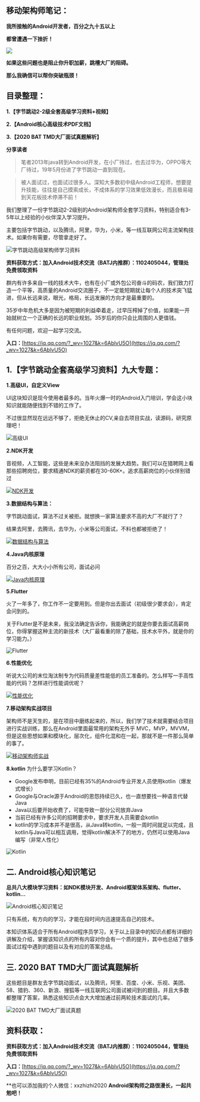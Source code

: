 ## 移动架构师笔记：

**我所接触的Android开发者，百分之九十五以上**

**都曾遭遇一下挫折！**

![](https://upload-images.jianshu.io/upload_images/24099992-1b1df799d79fd85b.png?imageMogr2/auto-orient/strip|imageView2/2/w/1000/format/webp)

**如果这些问题也是阻止你升职加薪，跳槽大厂的阻碍。**

**那么我确信可以帮你突破瓶颈！**

## [](https://links.jianshu.com/go?to=https%3A%2F%2Fgithub.com%2FAndroid-Alvin%2FAndroid-P7%2Fblob%2Fmaster%2FAndroid%25E5%25BC%2580%25E5%258F%2591%25E8%25BF%2598%25E4%25B8%258D%25E4%25BC%259A%25E8%25BF%2599%25E4%25BA%259B%25EF%25BC%259F%25E5%25A6%2582%25E4%25BD%2595%25E9%259D%25A2%25E8%25AF%2595%25E6%258B%25BF%25E9%25AB%2598%25E8%2596%25AA%25EF%25BC%2581.md%23%25E6%2595%25B4%25E7%2590%2586%25E7%259B%25AE%25E5%25BD%2595)目录整理：

**1.【字节跳动2-2级全套高级学习资料+视频】**

**2.【Android核心高级技术PDF文档】**

**3.【2020 BAT TMD大厂面试真题解析】**

**分享读者**

> 笔者2013年java转到Android开发，在小厂待过，也去过华为，OPPO等大厂待过，19年5月份进了字节跳动一直到现在。

> 被人面试过，也面试过很多人。深知大多数初中级Android工程师，想要提升技能，往往是自己摸索成长，不成体系的学习效果低效漫长，而且极易碰到天花板技术停滞不前！

我们整理了一份字节跳动2-2级别的Android架构师全套学习资料，特别适合有3-5年以上经验的小伙伴深入学习提升。

主要包括字节跳动，以及腾讯，阿里，华为，小米，等一线互联网公司主流架构技术。如果你有需要，尽管拿走好了。

![字节跳动高级架构师学习资料](https://upload-images.jianshu.io/upload_images/23587538-1d62cac4d87099d1.png?imageMogr2/auto-orient/strip%7CimageView2/2/w/1240)


**资料获取方式：加入Android技术交流（BATJ内推群）：1102405044，管理处免费领取资料**

群内有许多来自一线的技术大牛，也有在小厂或外包公司奋斗的码农，我们致力打造一个平等，高质量的Android交流圈子，不一定能短期就让每个人的技术突飞猛进，但从长远来说，眼光，格局，长远发展的方向才是最重要的。

35岁中年危机大多是因为被短期的利益牵着走，过早压榨掉了价值，如果能一开始就树立一个正确的长远的职业规划。35岁后的你只会比周围的人更值钱。

有任何问题，欢迎一起学习交流。

**入口：**[https://jq.qq.com/?_wv=1027&k=6AblvU5O](https://jq.qq.com/?_wv=1027&k=6AblvU5O)

## [](https://links.jianshu.com/go?to=https%3A%2F%2Fgithub.com%2FAndroid-Alvin%2FAndroid-P7%2Fblob%2Fmaster%2FAndroid%25E5%25BC%2580%25E5%258F%2591%25E8%25BF%2598%25E4%25B8%258D%25E4%25BC%259A%25E8%25BF%2599%25E4%25BA%259B%25EF%25BC%259F%25E5%25A6%2582%25E4%25BD%2595%25E9%259D%25A2%25E8%25AF%2595%25E6%258B%25BF%25E9%25AB%2598%25E8%2596%25AA%25EF%25BC%2581.md%231%25E9%2598%25BF%25E9%2587%258Cp7%25E7%25BA%25A7%25E5%2585%25A8%25E5%25A5%2597%25E9%25AB%2598%25E7%25BA%25A7%25E5%25AD%25A6%25E4%25B9%25A0%25E8%25A7%2586%25E9%25A2%2591%25E4%25B8%2583%25E5%25A4%25A7%25E4%25B8%2593%25E9%25A2%2598)1.【字节跳动全套高级学习资料】九大专题：

**1.高级UI，自定义View**

UI这块知识是现今使用者最多的。当年火爆一时的Android入门培训，学会这小块知识就能随便找到不错的工作了。

不过很显然现在远远不够了，拒绝无休止的CV,亲自去项目实战，读源码，研究原理吧！

![高级UI ](https://upload-images.jianshu.io/upload_images/23587538-b4652d6cb66b3b8c.png?imageMogr2/auto-orient/strip%7CimageView2/2/w/1240)


**2.NDK开发**

音视频，人工智能，这些是未来没办法阻挡的发展大趋势。我们可以在猎聘网上看那些招聘岗位，要求精通NDK的薪资都在30-60K+。追求高薪岗位的小伙伴别错过

[![NDK开发](https://upload-images.jianshu.io/upload_images/23587538-be0b16cafc9811c6?imageMogr2/auto-orient/strip%7CimageView2/2/w/1240)](https://camo.githubusercontent.com/a69e38247eef91974f1c33b8ff1190922bf59a62/68747470733a2f2f75706c6f61642d696d616765732e6a69616e7368752e696f2f75706c6f61645f696d616765732f32343039393939322d346633396439343439343136323764322e6a7067217468756d626e61696c3f696d6167654d6f6772322f6175746f2d6f7269656e742f7374726970253743696d61676556696577322f322f772f31323430) 

**3.数据结构与算法：**

字节跳动面试，算法不过关被拒。就想换一家算法要求不高的大厂不就行了？

结果去阿里，去腾讯，去华为，小米等公司面试，不料也都被拒绝了！

[![数据结构与算法](https://upload-images.jianshu.io/upload_images/23587538-06b60ab00032c070?imageMogr2/auto-orient/strip%7CimageView2/2/w/1240)](https://camo.githubusercontent.com/592c0ca9ff8496f2a30f06acc5609bec91c3f886/68747470733a2f2f75706c6f61642d696d616765732e6a69616e7368752e696f2f75706c6f61645f696d616765732f32343039393939322d323030396166663832663934313135662e706e67217468756d626e61696c3f696d6167654d6f6772322f6175746f2d6f7269656e742f7374726970253743696d61676556696577322f322f772f31323430) 

**4.Java内核原理**

百分之百，大大小小所有公司，面试必问

[![Java内核原理](https://upload-images.jianshu.io/upload_images/23587538-136ae0ae6b753cf8?imageMogr2/auto-orient/strip%7CimageView2/2/w/1240)](https://camo.githubusercontent.com/21edbbba1639730a9bc370a1c3b4a3aa7b528b38/68747470733a2f2f75706c6f61642d696d616765732e6a69616e7368752e696f2f75706c6f61645f696d616765732f32343039393939322d396231393064313231336664393739352e6a7067217468756d626e61696c3f696d6167654d6f6772322f6175746f2d6f7269656e742f7374726970253743696d61676556696577322f322f772f31323430) 

**5.Flutter**

火了一年多了，你工作不一定要用到。但是你出去面试（初级很少要求会），肯定会问到的。

关于Flutter是不是未来，我没法确定告诉你，我能确定的就是你要去面试高薪岗位，你得掌握这种主流的新技术（大厂最看重的除了基础，技术水平外，就是你的学习能力。）

![Flutter](https://upload-images.jianshu.io/upload_images/23587538-d31f1fc79d2026b9.png?imageMogr2/auto-orient/strip%7CimageView2/2/w/1240)


**6.性能优化**

听说大公司的末位淘汰制专为代码质量差性能低的员工准备的。怎么样写一手高性能的代码？怎样进行性能调优呢？

[![性能优化](https://upload-images.jianshu.io/upload_images/23587538-850f55e7dceea3f0?imageMogr2/auto-orient/strip%7CimageView2/2/w/1240)](https://camo.githubusercontent.com/60417bb525c4525f5024661e9287c6e5824e1e3b/68747470733a2f2f75706c6f61642d696d616765732e6a69616e7368752e696f2f75706c6f61645f696d616765732f32343039393939322d373138666534613866666639663664332e6a7067217468756d626e61696c3f696d6167654d6f6772322f6175746f2d6f7269656e742f7374726970253743696d61676556696577322f322f772f31323430) 

**7.移动架构实战项目**

架构师不是天生的，是在项目中磨练起来的，所以，我们学了技术就需要结合项目进行实战训练，那么在Android里面最常用的架构无外乎 MVC，MVP，MVVM，但是这些思想如果和模块化，层次化，组件化混和在一起，那就不是一件那么简单的事了。

[![移动架构师实战](https://upload-images.jianshu.io/upload_images/23587538-60badb6d924cdd95?imageMogr2/auto-orient/strip%7CimageView2/2/w/1240)](https://camo.githubusercontent.com/1360cd9a9fbd36f55a9b0098ce3503598eb754ee/68747470733a2f2f75706c6f61642d696d616765732e6a69616e7368752e696f2f75706c6f61645f696d616765732f32343039393939322d633265366138353534393864356636662e6a7067217468756d626e61696c3f696d6167654d6f6772322f6175746f2d6f7269656e742f7374726970253743696d61676556696577322f322f772f31323430)

**8.kotlin**
为什么要学习Kotlin？

*   Google发布申明，目前已经有35%的Android专业开发人员使用kotlin（爆发式增长）
*   Google与Oracle源于Android的恩怨持续已久，也一直想要找一种语言代替Java
*   Java以后要开始收费了，可能导致一部分公司放弃Java
*   当前已经有许多公司的招聘要求中，要求开发人员需要会kotlin
*   kotlin的学习成本并不是很高，从Java转kotlin，一般一周时间就足以完成，且kotlin与Java可以相互调用，觉得kotlin解决不了的地方，仍然可以使用Java编写（非常人性化）

![Kotlin](https://upload-images.jianshu.io/upload_images/23587538-a8b78416832c159e.png?imageMogr2/auto-orient/strip%7CimageView2/2/w/1240)


## [](https://links.jianshu.com/go?to=https%3A%2F%2Fgithub.com%2FAndroid-Alvin%2FAndroid-P7%2Fblob%2Fmaster%2FAndroid%25E5%25BC%2580%25E5%258F%2591%25E8%25BF%2598%25E4%25B8%258D%25E4%25BC%259A%25E8%25BF%2599%25E4%25BA%259B%25EF%25BC%259F%25E5%25A6%2582%25E4%25BD%2595%25E9%259D%25A2%25E8%25AF%2595%25E6%258B%25BF%25E9%25AB%2598%25E8%2596%25AA%25EF%25BC%2581.md%232android%25E6%25A0%25B8%25E5%25BF%2583%25E9%25AB%2598%25E7%25BA%25A7%25E6%258A%2580%25E6%259C%25AFpdf%25E6%2596%2587%25E6%25A1%25A3bat%25E5%25A4%25A7%25E5%258E%2582%25E9%259D%25A2%25E8%25AF%2595%25E7%259C%259F%25E9%25A2%2598%25E8%25A7%25A3%25E6%259E%2590)二. Android核心知识笔记

**总共八大模块学习资料：如NDK模块开发、Android框架体系架构、flutter、kotlin...**

![Android核心知识笔记](https://upload-images.jianshu.io/upload_images/24099992-b7d9a147a1e03662.png?imageMogr2/auto-orient/strip|imageView2/2/w/958/format/webp)

只有系统，有方向的学习，才能在段时间内迅速提高自己的技术。

本知识体系适合于所有Android程序员学习，关于以上目录中的知识点都有详细的讲解及介绍，掌握该知识点的所有内容对你会有一个质的提升，其中也总结了很多面试过程中遇到的题目以及有对应的答案总结。

## 三. 2020 BAT TMD大厂面试真题解析

这些题目是群友去字节跳动面试，以及腾讯，阿里、百度、小米、乐视、美团、58、猎豹、360、新浪、搜狐等一线互联网公司面试被问到的题目。并且大多数都整理了答案，熟悉这些知识点会大大增加通过前两轮技术面试的几率。

![2020 BAT TMD大厂面试真题](https://upload-images.jianshu.io/upload_images/23587538-d9453863e1e7c4c8.png?imageMogr2/auto-orient/strip%7CimageView2/2/w/1240)


## [](https://links.jianshu.com/go?to=https%3A%2F%2Fgithub.com%2FAndroid-Alvin%2FAndroid-P7%2Fblob%2Fmaster%2FAndroid%25E5%25BC%2580%25E5%258F%2591%25E8%25BF%2598%25E4%25B8%258D%25E4%25BC%259A%25E8%25BF%2599%25E4%25BA%259B%25EF%25BC%259F%25E5%25A6%2582%25E4%25BD%2595%25E9%259D%25A2%25E8%25AF%2595%25E6%258B%25BF%25E9%25AB%2598%25E8%2596%25AA%25EF%25BC%2581.md%23%25E8%25B5%2584%25E6%2596%2599%25E8%258E%25B7%25E5%258F%2596)资料获取：



**资料获取方式：加入Android技术交流（BATJ内推群）：1102405044，管理处免费领取资料**

**入口：**[https://jq.qq.com/?_wv=1027&k=6AblvU5O](https://jq.qq.com/?_wv=1027&k=6AblvU5O)


**也可以添加我的个人微信：xxzhizhi2020
**Android架构师之路很漫长，一起共勉吧！**


